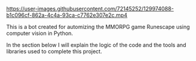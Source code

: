 

https://user-images.githubusercontent.com/72145252/129974088-b1c096cf-862a-4c4a-93ca-c7762e307e2c.mp4

This is a bot created for automizing the MMORPG game Runescape using computer vision in Python.

In the section below I will explain the logic of the code and the tools and libraries used to complete this project.




